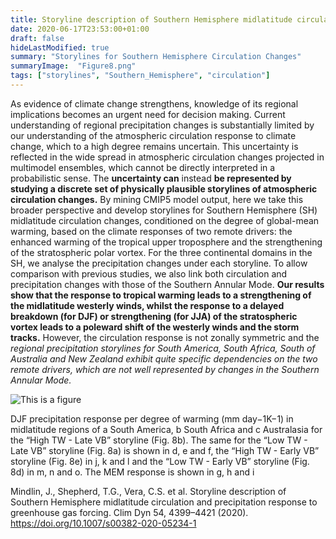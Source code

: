 ```yaml
---
title: Storyline description of Southern Hemisphere midlatitude circulation and precipitation response to greenhouse gas forcing.
date: 2020-06-17T23:53:00+01:00
draft: false
hideLastModified: true
summary: "Storylines for Southern Hemisphere Circulation Changes"
summaryImage:  "Figure8.png"
tags: ["storylines", "Southern_Hemisphere", "circulation"]
---
```


As evidence of climate change strengthens, knowledge of its regional implications becomes an urgent need for decision making. Current understanding of regional precipitation changes is substantially limited by our understanding of the atmospheric circulation response to climate change, which to a high degree remains uncertain. This uncertainty is reflected in the wide spread in atmospheric circulation changes projected in multimodel ensembles, which cannot be directly interpreted in a probabilistic sense. The **uncertainty can** instead **be represented by studying a discrete set of physically plausible storylines of atmospheric circulation changes.** By mining CMIP5 model output, here we take this broader perspective and develop storylines for Southern Hemisphere (SH) midlatitude circulation changes, conditioned on the degree of global-mean warming, based on the climate responses of two remote drivers: the enhanced warming of the tropical upper troposphere and the strengthening of the stratospheric polar vortex. For the three continental domains in the SH, we analyse the precipitation changes under each storyline. To allow comparison with previous studies, we also link both circulation and precipitation changes with those of the Southern Annular Mode. **Our results show that the response to tropical warming leads to a strengthening of the midlatitude westerly winds, whilst the response to a delayed breakdown (for DJF) or strengthening (for JJA) of the stratospheric vortex leads to a poleward shift of the westerly winds and the storm tracks.** However, the circulation response is not zonally symmetric and the *regional precipitation storylines for South America, South Africa, South of Australia and New Zealand exhibit quite specific dependencies on the two remote drivers, which are not well represented by changes in the Southern Annular Mode.*

![This is a figure](/topic_2/subtopic_4/example_2_subtopic_4/precip.webp "Figure 9")


DJF precipitation response per degree of warming (mm day−1K−1) in midlatitude regions of a South America, b South Africa and c Australasia for the “High TW - Late VB” storyline (Fig. 8b). The same for the “Low TW - Late VB” storyline (Fig. 8a) is shown in d, e and f, the “High TW - Early VB” storyline (Fig. 8e) in j, k and l and the “Low TW - Early VB” storyline (Fig. 8d) in m, n and o. The MEM response is shown in g, h and i


Mindlin, J., Shepherd, T.G., Vera, C.S. et al. Storyline description of Southern Hemisphere midlatitude circulation and precipitation response to greenhouse gas forcing. Clim Dyn 54, 4399–4421 (2020). https://doi.org/10.1007/s00382-020-05234-1